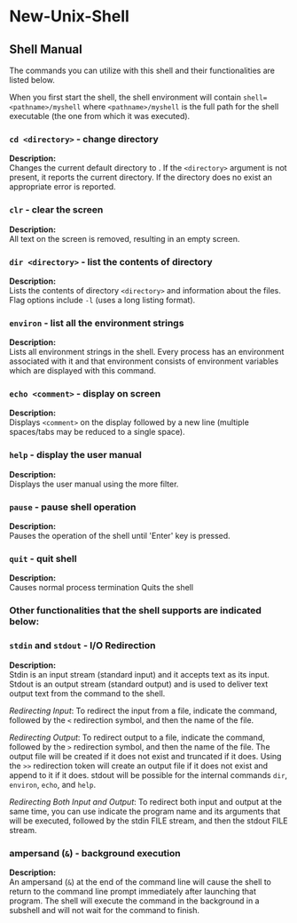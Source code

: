 # New-Unix-Shell

## Shell Manual

The commands you can utilize with this shell and their functionalities are listed below.

When you first start the shell, the shell environment will contain `shell=<pathname>/myshell`
where `<pathname>/myshell` is the full path for the shell executable (the one from which it was executed).

### `cd <directory>` - change directory
**Description:**
<br />
Changes the current default directory to <directory>. If the `<directory>` argument is not present, it reports the current directory. If the directory does no exist an appropriate error is reported.

### `clr` - clear the screen
**Description:**
<br />
All text on the screen is removed, resulting in an empty screen.

### `dir <directory>` - list the contents of directory
**Description:**
<br />
Lists the contents of directory `<directory>` and information about the files.
Flag options include `-l` (uses a long listing format).

### `environ` - list all the environment strings
**Description:**
<br />
Lists all environment strings in the shell. Every process has an environment associated with it and that environment consists of environment variables which are displayed with this command. 

### `echo <comment>` - display <comment> on screen
**Description:**
<br />
Displays `<comment>` on the display followed by a new line (multiple spaces/tabs may be reduced to a single space).

### `help` - display the user manual
**Description:**
<br />
Displays the user manual using the more filter.

### `pause` - pause shell operation
**Description:**
<br />
Pauses the operation of the shell until 'Enter' key is pressed.

### `quit` - quit shell
**Description:**
<br />
Causes normal process termination Quits the shell

### Other functionalities that the shell supports are indicated below:

### `stdin` and `stdout` - I/O Redirection
**Description:**
<br />
Stdin is an input stream (standard input) and it accepts text as its input. Stdout is an output stream (standard output) and is used to deliver text output text from the command to the shell. 

*Redirecting Input*: To redirect the input from a file, indicate the command, followed by the `<` redirection symbol, and then the name of the file. 

*Redirecting Output*: To redirect output to a file, indicate the command, followed by the `>` redirection symbol, and then the name of the file. The output file will be created if it does not exist and truncated if it does.
Using the `>>` redirection token will create an output file if it does not exist and append to it if it does.
stdout will be possible for the internal commands `dir`, `environ`, `echo`, and `help`.

*Redirecting Both Input and Output*: To redirect both input and output at the same time, you can use indicate the program name and its arguments that will be executed, followed by the stdin FILE stream, and then the stdout FILE stream.

### ampersand (`&`) - background execution
**Description:**
<br />
An ampersand (`&`) at the end of the command line will cause the shell to return to the command line prompt immediately after launching that program. The shell will execute the command in the background in a subshell and will not wait for the command to finish.
